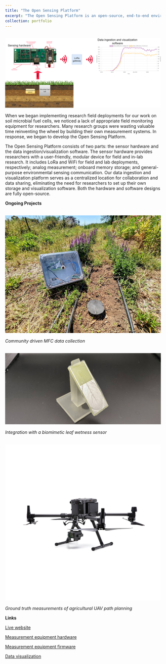 ```yaml
---
title: "The Open Sensing Platform"
excerpt: "The Open Sensing Platform is an open-source, end-to-end environmental measurement and visualization software.<br/><img src='/images/Open-Sensing-Platform.png'>"
collection: portfolio
---
```


<br/><img src='/images/Open-Sensing-Platform.png'>

When we began implementing research field deployments for our work on soil microbial fuel cells, we noticed a lack of appropriate field monitoring equipment for researchers. Many research groups were wasting valuable time reinventing the wheel by building their own measurement systems. In response, we began to develop the Open Sensing Platform.

The Open Sensing Platform consists of two parts: the sensor hardware and the data ingestion/visualization software. The sensor hardware provides researchers with a user-friendly, modular device for field and in-lab research. It includes LoRa and WiFi for field and lab deployments, respectively; analog measurement; onboard memory storage; and general-purpose environmental sensing communication. Our data ingestion and visualization platform serves as a centralized location for collaboration and data sharing, eliminating the need for researchers to set up their own storage and visualization software. Both the hardware and software designs are fully open-source.

**Ongoing Projects**

<br/><img src='/images/mfc.jpg'>

*Community driven MFC data collection*

<br/><img src='/images/biomemetic.jpg'>

*Integration with a biomimetic leaf wetness sensor*

<br/><img src='/images/uav.png'>

*Ground truth measurements of agricultural UAV path planning*

**Links**

[Live website](https://dirtviz.jlab.ucsc.edu/)

[Measurement equipment hardware](https://github.com/jlab-sensing/soil_power_sensor)

[Measurement equipment firmware](https://github.com/jlab-sensing/soil-power-sensor-firmware/pulls)

[Data visualization](https://github.com/jlab-sensing/DirtViz)
